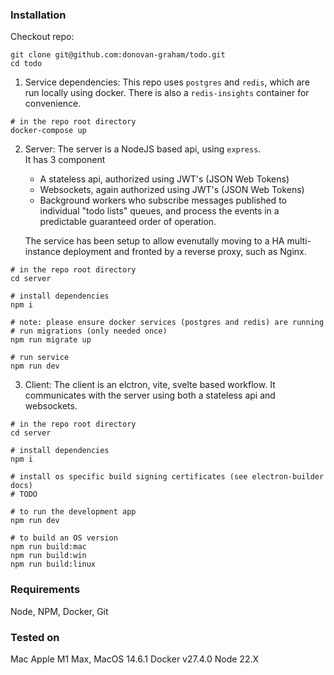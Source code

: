 ### Installation

Checkout repo:

```
git clone git@github.com:donovan-graham/todo.git
cd todo
```

1. Service dependencies:
   This repo uses `postgres` and `redis`, which are run locally using docker. There is also a `redis-insights` container for convenience.

```
# in the repo root directory
docker-compose up
```

2. Server:
   The server is a NodeJS based api, using `express`.  
   It has 3 component

   - A stateless api, authorized using JWT's (JSON Web Tokens)
   - Websockets, again authorized using JWT's (JSON Web Tokens)
   - Background workers who subscribe messages published to individual "todo lists" queues, and process the events in a predictable guaranteed order of operation.

   The service has been setup to allow evenutally moving to a HA multi-instance deployment and fronted by a reverse proxy, such as Nginx.

```
# in the repo root directory
cd server

# install dependencies
npm i

# note: please ensure docker services (postgres and redis) are running
# run migrations (only needed once)
npm run migrate up

# run service
npm run dev
```

3. Client:
   The client is an elctron, vite, svelte based workflow. It communicates with the server using both a stateless api and websockets.

```
# in the repo root directory
cd server

# install dependencies
npm i

# install os specific build signing certificates (see electron-builder docs)
# TODO

# to run the development app
npm run dev

# to build an OS version
npm run build:mac
npm run build:win
npm run build:linux
```

### Requirements

Node, NPM, Docker, Git

### Tested on

Mac Apple M1 Max, MacOS 14.6.1
Docker v27.4.0
Node 22.X

```

```
